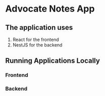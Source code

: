 # Advocate Notes App

## The application uses

1. React for the frontend
2. NestJS for the backend

## Running Applications Locally

### Frontend

### Backend

